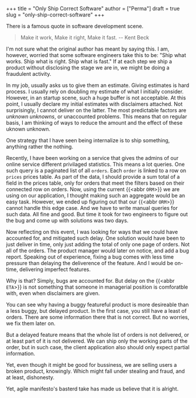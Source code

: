 +++
title = "Only Ship Correct Software"
author = ["Perma"]
draft = true
slug = "only-ship-correct-software"
+++

There is a famous quote in software development scene.

> Make it work, Make it right, Make it fast.
> -- <span class="person p-name">Kent Beck</span>

I'm not sure what the original author has meant by saying this.
I am, however, worried that some software engineers take this to be: "Ship what works. Ship what is right. Ship what is fast."
If at each step we ship a product without disclosing the stage we are in, we might be doing a fraudulent activity.

In my job, usually asks us to give them an estimate. Giving estimates is hard process. I usually rely on doubling my estimate of what I initially consider. However, in an startup scene, such a huge buffer is not acceptable. At this point, I usually declare my initial estimates with disclaimers attached. Not surprisingly, I cannot deliver on the latter. The most predictable factors are _unknown unknowns_, or unaccounted problems.
This means that on regular basis, I am thinking of ways to reduce the amount and the effect of these uknown unknown.

One strategy that I have seen being internalize is to ship something, anything rather the nothing.

Recently, I have been working on a service that gives the admins of our online service different privilaged statistics. This means a lot queries. One such query is a paginated list of all `orders`. Each `order` is linked to a row on `prices` prices table.
As part of the data, I should provide a sum total of a field in the prices table, only for orders that meet the filters based on their connected row on orders.
Now, using the current {{<abbr `ORM`>}} we are using on our application, I thought making such an aggregate would be an easy task. However, we ended up figuring out that our {{<abbr `ORM`>}} cannot handle this edge case. And we have to write manual queries for such data. All fine and good. But time it took for two engineers to figure out the bug and come up with solutions was two days.

Now reflecting on this event, I was looking for ways that we could have accounted for, and mitigated such delay. One solution would have been to just deliver in time, only just adding the total of only one page of orders. Not all of the orders.
The product manager would later on notice, and add a bug report. Speaking out of experience, fixing a bug comes with less time pressure than delaying the deliverence of the feature. And I would be on-time, delivering imperfect features.

Why is that? Simply, bugs are accounted for. But delay on the {{<abbr `ETA`>}} is not something that someone in managerial position is comforatble with, even when disclaimers are given.

You can see why having a buggy featureful product is more desireable than a less buggy, but delayed product. In the first case, you still have a least of orders. There are some information there that is not correct. But no worries, we fix them later on.

But a delayed feature means that the whole list of orders is not delivered, or at least part of it is not delivered. We can ship only the working parts of the order, but in such case, the client application also should only expect partial information.

Yet, even though it might be good for bussiness, we are selling users a broken product, knowingly. Which might fall under stealing and fraud, and at least, dishonesty.

Yet, agile manifesto's basterd take has made us believe that it is alright.
